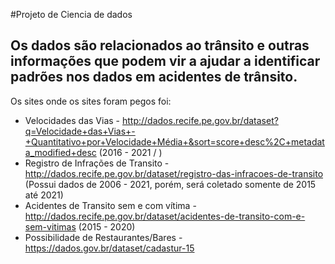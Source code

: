 #Projeto de Ciencia de dados

## Os dados são relacionados ao trânsito e outras informações que podem vir a ajudar a identificar padrões nos dados em acidentes de trânsito.

Os sites onde os sites foram pegos foi:
 - Velocidades das Vias - http://dados.recife.pe.gov.br/dataset?q=Velocidade+das+Vias+-+Quantitativo+por+Velocidade+Média+&sort=score+desc%2C+metadata_modified+desc (2016 - 2021 / )
 - Registro de Infrações de Transito - http://dados.recife.pe.gov.br/dataset/registro-das-infracoes-de-transito (Possui dados de 2006 - 2021, porém, será coletado somente de 2015 até 2021)
 - Acidentes de Transito sem e com vítima - http://dados.recife.pe.gov.br/dataset/acidentes-de-transito-com-e-sem-vitimas (2015 - 2020)
 - Possibilidade de Restaurantes/Bares - https://dados.gov.br/dataset/cadastur-15
